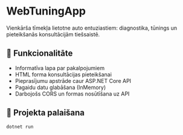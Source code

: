 # WebTuningApp

Vienkārša tīmekļa lietotne auto entuziastiem: diagnostika, tūnings un pieteikšanās konsultācijām tiešsaistē.

## 📌 Funkcionalitāte

- Informatīva lapa par pakalpojumiem
- HTML forma konsultācijas pieteikšanai
- Pieprasījumu apstrāde caur ASP.NET Core API
- Pagaidu datu glabāšana (InMemory)
- Darbojošs CORS un formas nosūtīšana uz API

## 🚀 Projekta palaišana

```bash
dotnet run

